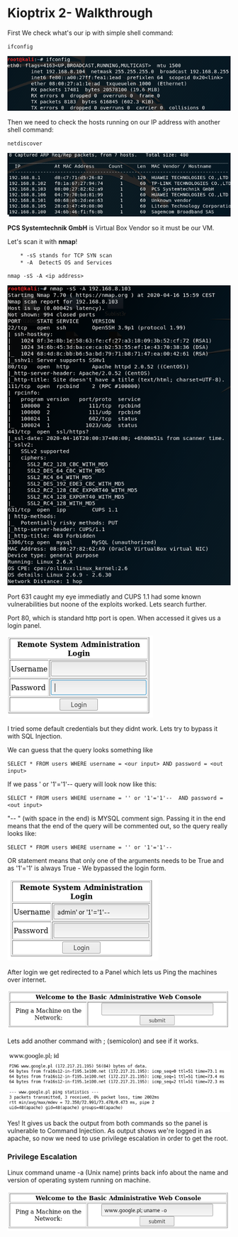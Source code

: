 # Kioptrix 2- Walkthrough

First We check what's our ip with simple shell command:
```
ifconfig
```
![alt text](/screens/ifconfig2.png)

Then we need to check the hosts running on our IP address with another shell command:
```
netdiscover
```
![alt text](/screens/netdiscover2.png)

**PCS Systemtechnik GmbH** is Virtual Box Vendor so it must be our VM.

Let's scan it with **nmap**!

		* -sS stands for TCP SYN scan 
		* -A  DetectS OS and Services
    
    
 ```
 nmap -sS -A <ip address>
 ```
 
 ![alt text](/screens/nmap2.png)
 
 Port 631 caught my eye immediatly and CUPS 1.1 had some known vulnerabilities but noone of the exploits worked.
 Lets search further.
 
 Port 80, which is standard http port is open.
 When accessed it gives us a login panel.
 
  ![alt text](/screens/login1.png)

I tried some default credentials but they didnt work.
Lets try to bypass it with SQL Injection.

We can guess that the query looks something like

```
SELECT * FROM users WHERE username = <our input> AND password = <out input>
```	

If we pass ' or '1'='1'-- query will look now like this:

```
SELECT * FROM users WHERE username = '' or '1'='1'--  AND password = <out input>
```
	
"-- " (with space in the end) is MYSQL comment sign. Passing it in the end means that the end of the query will be commented out, so the query really looks like:

```
SELECT * FROM users WHERE username = '' or '1'='1'--
```

OR statement means that only one of the arguments needs to be True and as '1'='1' is always True - We bypassed the login form.
  
  ![alt text](/screens/login2.png)
  
After login we get redirected to a Panel which lets us Ping the machines over internet.

  ![alt text](/screens/panel.png)
  
  Lets add another command with ; (semicolon) and see if it works.
  
  ![alt text](/screens/commandinjection.png)
  
Yes! It gives us back the output from both commands so the panel is vulnerable to Command Injection.
As output shows we're logged in as apache, so now we need to use privilege escalation in order to get the root.

### Privilege Escalation

Linux command uname -a (Unix name) prints back info about the name and version of operating system running on machine.

  ![alt text](/screens/panel2.png)

